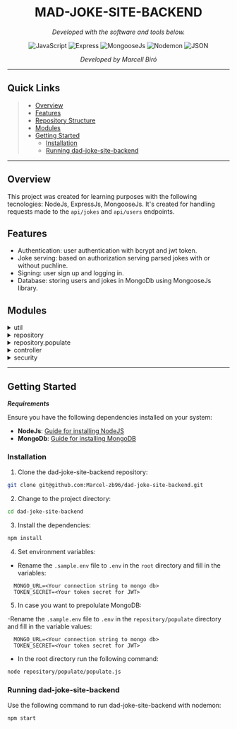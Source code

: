 <p align="center">
    <h1 align="center">MAD-JOKE-SITE-BACKEND</h1>
</p>
<p>
<p align="center">
		<em>Developed with the software and tools below.</em>
</p>
<p align="center">
	<img src="https://img.shields.io/badge/JavaScript-F7DF1E.svg?style=flat&logo=JavaScript&logoColor=black" alt="JavaScript">
	<img src="https://img.shields.io/badge/Express-000000.svg?style=flat&logo=Express&logoColor=white" alt="Express">
  <img src="https://img.shields.io/badge/Mongoose-880000?style=flat&logo=mongoose&logoColor=green" alt="MongooseJs">
	<img src="https://img.shields.io/badge/Nodemon-76D04B.svg?style=flat&logo=Nodemon&logoColor=white" alt="Nodemon">
	<img src="https://img.shields.io/badge/JSON-000000.svg?style=flat&logo=JSON&logoColor=white" alt="JSON">
</p>
<p align="center">
		<em>Developed by Marcell Biró</em>
</p>
<hr>

##  Quick Links
> - [ Overview](#-overview)
> - [ Features](#-features)
> - [ Repository Structure](#-repository-structure)
> - [ Modules](#-modules)
> - [ Getting Started](#-getting-started)
>   - [ Installation](#-installation)
>   - [ Running dad-joke-site-backend](#-running-dad-joke-site-backend)

---

##  Overview

  This project was created for learning purposes with the following tecnologies: NodeJs, ExpressJs, MongooseJs. 
  It's created for handling requests made to the `api/jokes` and `api/users` endpoints.

##  Features

  - Authentication: user authentication with bcrypt and jwt token.
  - Joke serving: based on authorization serving parsed jokes with or without puchline.
  - Signing: user sign up and logging in.
  - Database: storing users and jokes in MongoDb using MongooseJs library.

##  Modules

<details closed><summary>util</summary>

| File                                                                                     | Summary                                  |
| ---                                                                                      | ---                                      |
| [util.js](https://github.com/Marcel-zb96/dad-joke-site-backend/blob/master/util/util.js) | Utility functions mainly for parsing data `util/util.js` |

</details>

<details closed><summary>repository</summary>

| File                                                                                                         | Summary                                               |
| ---                                                                                                          | ---                                                   |
| [user.model.js](https://github.com/Marcel-zb96/dad-joke-site-backend/blob/master/repository/user.model.js)   | MongoDb schema for storing users `repository/user.model.js`  |
| [jokes.model.js](https://github.com/Marcel-zb96/dad-joke-site-backend/blob/master/repository/jokes.model.js) | MongoDb schema for storing jokes `repository/jokes.model.js` |

</details>

<details closed><summary>repository.populate</summary>

| File                                                                                                            | Summary                                                     |
| ---                                                                                                             | ---                                                         |
| [populate.js](https://github.com/Marcel-zb96/dad-joke-site-backend/blob/master/repository/populate/populate.js) | Prepopulate jokes database for development and testing purposes `repository/populate/populate.js` |
| [Jokes.json](https://github.com/Marcel-zb96/dad-joke-site-backend/blob/master/repository/populate/Jokes.json)   | Prepopulate users database with one user 'anonymus' for development and testing purposes `repository/populate/Jokes.json`  |

</details>

<details closed><summary>controller</summary>

| File                                                                                                               | Summary                                                  |
| ---                                                                                                                | ---                                                      |
| [jokeController.js](https://github.com/Marcel-zb96/dad-joke-site-backend/blob/master/controller/jokeController.js) | Controller file with for managing request made for /api/jokes endpoint `controller/jokeController.js` |
| [userController.js](https://github.com/Marcel-zb96/dad-joke-site-backend/blob/master/controller/userController.js) | Controller file for managing request made for /api/users endpoint `controller/userController.js` |

</details>

<details closed><summary>security</summary>

| File                                                                                                             | Summary                                                |
| ---                                                                                                              | ---                                                    |
| [authentication.js](https://github.com/Marcel-zb96/dad-joke-site-backend/blob/master/security/authentication.js) | Package for web security, implementing authentication `security/authentication.js` |

</details>

---

##  Getting Started

***Requirements***

Ensure you have the following dependencies installed on your system:

* **NodeJs**: [Guide for installing NodeJS](https://nodejs.org/en/learn/getting-started/how-to-install-nodejs)
* **MongoDb**: [Guide for installing MongoDB](https://www.mongodb.com/docs/manual/installation/)

###  Installation

1. Clone the dad-joke-site-backend repository:

```sh
git clone git@github.com:Marcel-zb96/dad-joke-site-backend.git
```

2. Change to the project directory:

```sh
cd dad-joke-site-backend
```

3. Install the dependencies:

```sh
npm install
```
4. Set environment variables:

  - Rename the `.sample.env` file to `.env` in the `root` directory and fill in the variables:
  ```
    MONGO_URL=<Your connection string to mongo db>
    TOKEN_SECRET=<Your token secret for JWT>
  ```

5.  In case you want to prepolulate MongoDB:

  -Rename the `.sample.env` file to `.env` in the `repository/populate` directory and fill in the variable values:
  ```
    MONGO_URL=<Your connection string to mongo db>
    TOKEN_SECRET=<Your token secret for JWT>
  ```

  - In the root directory run the following command:
  ```sh
  node repository/populate/populate.js
  ```

###  Running dad-joke-site-backend

Use the following command to run dad-joke-site-backend with nodemon:

```sh
npm start
```
